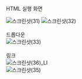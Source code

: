 HTML 실행 화면

![스크린샷(31)](https://user-images.githubusercontent.com/104752202/169693257-f44abb1b-d327-43b2-a97d-7f049350bc32.png)
![스크린샷(32)](https://user-images.githubusercontent.com/104752202/169693261-deacbb4b-8ded-4d27-94ea-97b2b4b51952.png)
<br>
<br>
드롭다운
<br>
![스크린샷(33)](https://user-images.githubusercontent.com/104752202/169693501-df468b68-b013-4a85-be51-67d6b49e6461.png)
<br>
<br>
링크
<br>
![스크린샷(36)_LI](https://user-images.githubusercontent.com/104752202/169693538-7a8c5876-c2c3-41db-8955-0853dddc8959.jpg)
<br>
![스크린샷(35)](https://user-images.githubusercontent.com/104752202/169693549-08faf3ff-649b-4942-9115-2fe517dc2dd5.png)
